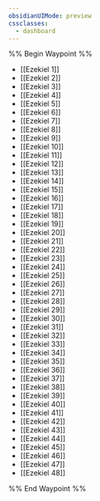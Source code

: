 ```yaml
---
obsidianUIMode: preview
cssclasses:
  - dashboard
---
```

%% Begin Waypoint %%
- [[Ezekiel 1]]
- [[Ezekiel 2]]
- [[Ezekiel 3]]
- [[Ezekiel 4]]
- [[Ezekiel 5]]
- [[Ezekiel 6]]
- [[Ezekiel 7]]
- [[Ezekiel 8]]
- [[Ezekiel 9]]
- [[Ezekiel 10]]
- [[Ezekiel 11]]
- [[Ezekiel 12]]
- [[Ezekiel 13]]
- [[Ezekiel 14]]
- [[Ezekiel 15]]
- [[Ezekiel 16]]
- [[Ezekiel 17]]
- [[Ezekiel 18]]
- [[Ezekiel 19]]
- [[Ezekiel 20]]
- [[Ezekiel 21]]
- [[Ezekiel 22]]
- [[Ezekiel 23]]
- [[Ezekiel 24]]
- [[Ezekiel 25]]
- [[Ezekiel 26]]
- [[Ezekiel 27]]
- [[Ezekiel 28]]
- [[Ezekiel 29]]
- [[Ezekiel 30]]
- [[Ezekiel 31]]
- [[Ezekiel 32]]
- [[Ezekiel 33]]
- [[Ezekiel 34]]
- [[Ezekiel 35]]
- [[Ezekiel 36]]
- [[Ezekiel 37]]
- [[Ezekiel 38]]
- [[Ezekiel 39]]
- [[Ezekiel 40]]
- [[Ezekiel 41]]
- [[Ezekiel 42]]
- [[Ezekiel 43]]
- [[Ezekiel 44]]
- [[Ezekiel 45]]
- [[Ezekiel 46]]
- [[Ezekiel 47]]
- [[Ezekiel 48]]

%% End Waypoint %%